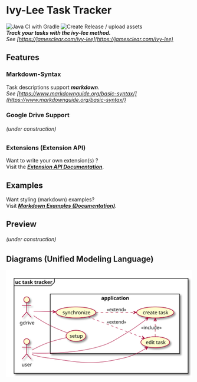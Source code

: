 # Ivy-Lee Task Tracker
![Java CI with Gradle](https://github.com/ottx96/ivy-lee/workflows/Java%20CI%20with%20Gradle/badge.svg)
![Create Release / upload assets](https://github.com/ottx96/ivy-lee/workflows/Create%20Release%20/%20upload%20assets/badge.svg)  
**_Track your tasks with the ivy-lee method._**  
_See [https://jamesclear.com/ivy-lee](https://jamesclear.com/ivy-lee)_

## Features

### Markdown-Syntax

Task descriptions support _**markdown**_.  
_See [https://www.markdownguide.org/basic-syntax/](https://www.markdownguide.org/basic-syntax/)_

### Google Drive Support
###### (under construction)

###  Extensions (Extension API)
Want to write your own extension(s) ?   
Visit the [**_Extension API Documentation_**](documentation/EXTENSION_API.md).

## Examples

Want styling (markdown) examples?  
Visit [**_Markdown Examples (Documentation)_**](documentation/MARKDOWN_EXAMPLES.md).

## Preview

###### (under construction)

## Diagrams (Unified Modeling Language)
![UML use case diagram](documentation/files/uml-use-case.svg)
